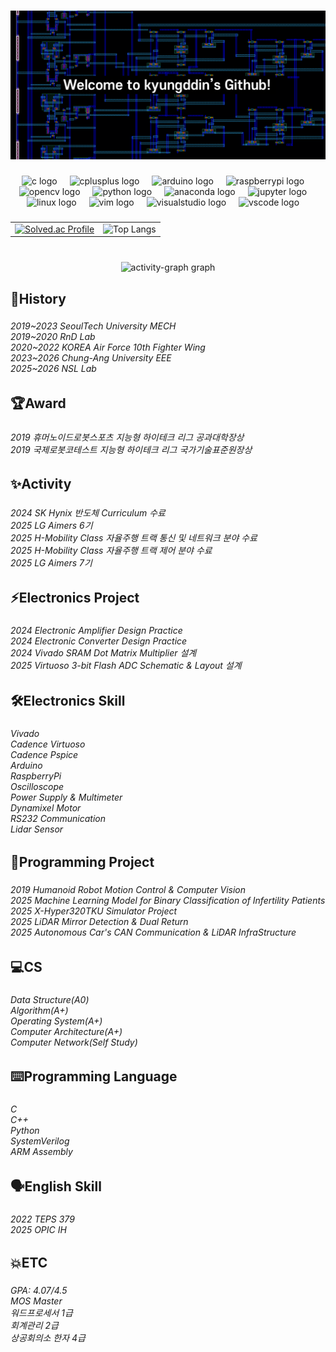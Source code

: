 ###
<div align="center">
  <img src="https://github.com/kyungddin/kyungddin/blob/main/github_front.png" />
</div>

###

<div align="center">
  <img src="https://cdn.jsdelivr.net/gh/devicons/devicon/icons/c/c-original.svg" height="30" alt="c logo"  />
  <img width="12" />
  <img src="https://cdn.jsdelivr.net/gh/devicons/devicon/icons/cplusplus/cplusplus-original.svg" height="30" alt="cplusplus logo"  />
  <img width="12" />
  <img src="https://cdn.jsdelivr.net/gh/devicons/devicon/icons/arduino/arduino-original.svg" height="30" alt="arduino logo"  />
  <img width="12" />
  <img src="https://cdn.jsdelivr.net/gh/devicons/devicon/icons/raspberrypi/raspberrypi-original.svg" height="30" alt="raspberrypi logo"  />
  <img width="12" />
  <img src="https://cdn.jsdelivr.net/gh/devicons/devicon/icons/opencv/opencv-original.svg" height="30" alt="opencv logo"  />
  <img width="12" />
  <img src="https://cdn.jsdelivr.net/gh/devicons/devicon/icons/python/python-original.svg" height="30" alt="python logo"  />
  <img width="12" />
  <img src="https://cdn.jsdelivr.net/gh/devicons/devicon/icons/anaconda/anaconda-original.svg" height="30" alt="anaconda logo"  />
  <img width="12" />
  <img src="https://cdn.jsdelivr.net/gh/devicons/devicon/icons/jupyter/jupyter-original.svg" height="30" alt="jupyter logo"  />
  <img width="12" />
  <img src="https://cdn.jsdelivr.net/gh/devicons/devicon/icons/linux/linux-original.svg" height="30" alt="linux logo"  />
  <img width="12" />
  <img src="https://cdn.jsdelivr.net/gh/devicons/devicon/icons/vim/vim-original.svg" height="30" alt="vim logo"  />
  <img width="12" />
  <img src="https://cdn.jsdelivr.net/gh/devicons/devicon/icons/visualstudio/visualstudio-plain.svg" height="30" alt="visualstudio logo"  />
  <img width="12" />
  <img src="https://cdn.jsdelivr.net/gh/devicons/devicon/icons/vscode/vscode-original.svg" height="30" alt="vscode logo"  />
  <img width="12" />
</div>

###

<div align="center">

<table>
<tr>
  <td>
    <a href="https://solved.ac/kyungddin">
      <img src="http://mazassumnida.wtf/api/generate_badge?boj=kyungddin" alt="Solved.ac Profile"/>
    </a>
  </td>
  <td>
    <img src="https://github-readme-stats.vercel.app/api/top-langs/?username=kyungddin&layout=compact&theme=dracula" alt="Top Langs"/>
  </td>
</tr>
</table>

</div>


###

<br clear="both">

<div align="center">
  <img src="https://github-readme-activity-graph.vercel.app/graph?username=kyungddin&radius=16&theme=react&area=true&order=5" height="300" alt="activity-graph graph"  />
</div>

###

<h2 align="left">🚩History</h2>

###

<h6 align="left">2019~2023 SeoulTech University MECH<br>2019~2020 RnD Lab<br>2020~2022 KOREA Air Force 10th Fighter Wing<br>2023~2026 Chung-Ang University EEE<br>2025~2026 NSL Lab</h6>

###

<h2 align="left">🏆Award</h2>

###

<h6 align="left">2019 휴머노이드로봇스포츠 지능형 하이테크 리그 공과대학장상<br>2019 국제로봇코테스트 지능형 하이테크 리그 국가기술표준원장상</h6>

###

<h2 align="left">✨Activity</h2>

###

<h6 align="left">2024 SK Hynix 반도체 Curriculum 수료<br>2025 LG Aimers 6기<br>2025 H-Mobility Class 자율주행 트랙 통신 및 네트워크 분야 수료<br>2025 H-Mobility Class 자율주행 트랙 제어 분야 수료<br>2025 LG Aimers 7기</h6>

###

<h2 align="left">⚡Electronics Project</h2>

###

<h6 align="left">2024 Electronic Amplifier Design Practice<br>2024 Electronic Converter Design Practice<br>2024 Vivado SRAM Dot Matrix Multiplier 설계<br>2025 Virtuoso 3-bit Flash ADC Schematic & Layout 설계</h6>

###

<h2 align="left">🛠️Electronics Skill</h2>

###

<h6 align="left">Vivado<br>Cadence Virtuoso<br>Cadence Pspice<br>Arduino<br>RaspberryPi<br>Oscilloscope<br>Power Supply & Multimeter<br>Dynamixel Motor<br>RS232 Communication<br>Lidar Sensor</p>

###

<h2 align="left">📑Programming Project</h2>

###

<h6 align="left">2019 Humanoid Robot Motion Control & Computer Vision<br>2025 Machine Learning Model for Binary Classification of Infertility Patients<br>2025 X-Hyper320TKU Simulator Project<br>2025 LiDAR Mirror Detection & Dual Return<br>2025 Autonomous Car's CAN Communication & LiDAR InfraStructure </h6>

###

<h2 align="left">💻CS</h2>

###

<h6 align="left">Data Structure(A0)<br>Algorithm(A+)<br>Operating System(A+)<br>Computer Architecture(A+)<br>Computer Network(Self Study)</h6>

###

<h2 align="left">⌨️Programming Language</h2>

###

<h6 align="left">C<br>C++<br>Python<br>SystemVerilog<br>ARM Assembly</p>

###

<h2 align="left">🗣️English Skill</h2>

###

<h6 align="left">2022 TEPS 379<br>2025 OPIC IH</h6>

###

<h2 align="left">💥ETC</h2>

###

<h6 align="left">GPA: 4.07/4.5<br>MOS Master<br>워드프로세서 1급<br>회계관리 2급<br>상공회의소 한자 4급</h6>

###
